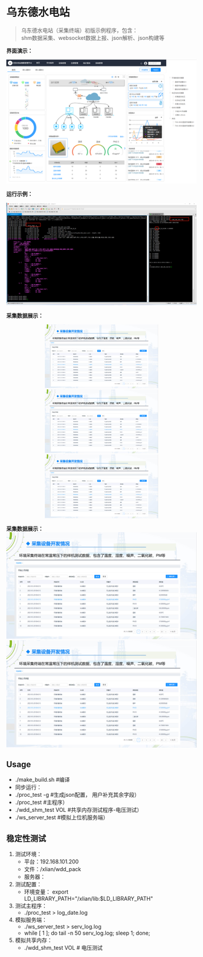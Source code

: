 # 乌东德水电站
> 乌东德水电站（采集终端）初版示例程序，包含：          
>  shm数据采集、websocket数据上报、json解析、json构建等
> 

**界面演示：**
<center class="half"><img src=4.Document/Image/ui_show.png" width="600" ></center>

**运行示例：**
<center class="half"><img src="4.Document/Image/wdd_run.png" width="600" ></center>



**采集数据展示：**
<center class="half">
    <img src="4.Document/Image/3.环境数据.png" width="300"/><img src="4.Document/Image/3.环境数据.png" width="300"/><img src="4.Document/Image/3.环境数据.png" width="300"/>
</center>

**采集数据展示：**
![data](4.Document/Image/3.环境数据.png)![data](4.Document/Image/3.环境数据.png)



## Usage
* ./make_build.sh  #编译
* 同步运行： 
* ./proc_test -g  #生成json配置， 用户补充其余字段）
* ./proc_test #主程序）
* ./wdd_shm_test VOL  #共享内存测试程序-电压测试）
* ./ws_server_test #模拟上位机服务端）

## 稳定性测试
1. 测试环境： 
    * 平台：192.168.101.200
    * 文件：/xlian/wdd_pack
    * 服务器： 
2. 测试配置：
    * 环境变量： export LD_LIBRARY_PATH="/xlian/lib:$LD_LIBRARY_PATH"
3. 测试主程序：
    * ./proc_test > log_date.log
4. 模拟服务端：
    * ./ws_server_test > serv_log.log
    * while [ 1 ]; do tail -n 50 serv_log.log; sleep 1; done;
5. 模拟共享内存：
    * ./wdd_shm_test VOL        # 电压测试







